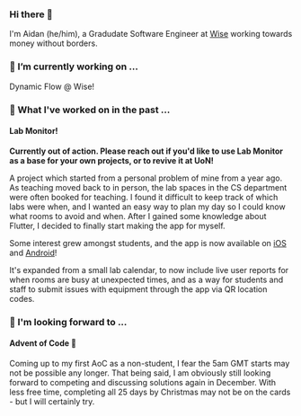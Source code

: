 ### Hi there 👋

I'm Aidan (he/him), a Gradudate Software Engineer at [Wise](https://wise.com) working towards money without borders.

### 🔭 I’m currently working on ...

Dynamic Flow @ Wise!

### 📆 What I've worked on in the past ...

#### **Lab Monitor**!

**Currently out of action. Please reach out if you'd like to use Lab Monitor as a base for
your own projects, or to revive it at UoN!**

A project which started from a personal problem of mine from a year ago.
As teaching moved back to in person, the lab spaces in the CS department were often booked for teaching.
I found it difficult to keep track of which labs were when, and I wanted an easy way to plan my day so
I could know what rooms to avoid and when. After I gained some knowledge about Flutter, I decided to
finally start making the app for myself.

Some interest grew amongst students, and the app is now available on [iOS](https://apps.apple.com/gb/app/lab-monitor/id6443952035)
and [Android](https://play.google.com/store/apps/details?id=com.aidandagnall.lab_monitor)!

It's expanded from a small lab calendar, to now include live user reports for when rooms are busy at
unexpected times, and as a way for students and staff to submit issues with equipment through the app
via QR location codes.

### 👀 I'm looking forward to ...

#### **Advent of Code** 🎄

Coming up to my first AoC as a non-student, I fear the 5am GMT starts may not be possible any longer. That being said,
I am obviously still looking forward to competing and discussing solutions again in December. With less free time,
completing all 25 days by Christmas may not be on the cards - but I will certainly try.

<!--
**aidandagnall/aidandagnall** is a ✨ _special_ ✨ repository because its `README.md` (this file) appears on your GitHub profile.

Here are some ideas to get you started:

- 🔭 I’m currently working on ...

- 👯 I’m looking to collaborate on ...
- 🤔 I’m looking for help with ...
- 💬 Ask me about ...
- 📫 How to reach me: ...

- ⚡ Fun fact: ...
-->
